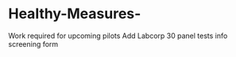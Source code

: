 # Healthy-Measures-
Work required for upcoming pilots
Add Labcorp 30 panel tests info screening form
